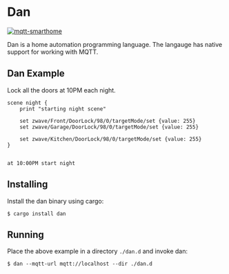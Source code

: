 # Dan

[![mqtt-smarthome](https://img.shields.io/badge/mqtt-smarthome-blue.svg)](https://github.com/mqtt-smarthome/mqtt-smarthome)

Dan is a home automation programming language.
The langauge has native support for working with MQTT.

## Dan Example

Lock all the doors at 10PM each night.

```
scene night {
    print "starting night scene"

    set zwave/Front/DoorLock/98/0/targetMode/set {value: 255}
    set zwave/Garage/DoorLock/98/0/targetMode/set {value: 255}

    set zwave/Kitchen/DoorLock/98/0/targetMode/set {value: 255}
}


at 10:00PM start night
```

## Installing

Install the dan binary using cargo:

```
$ cargo install dan
```


## Running

Place the above example in a directory `./dan.d` and invoke dan:

```
$ dan --mqtt-url mqtt://localhost --dir ./dan.d
```
